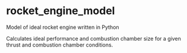 # rocket_engine_model
Model of ideal rocket engine written in Python

Calculates ideal performance and combustion chamber size for a given thrust and combustion chamber conditions.
